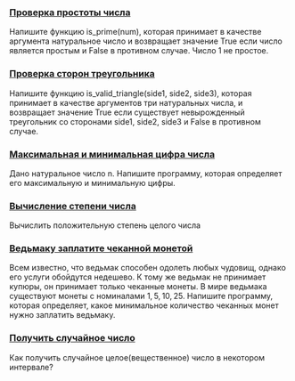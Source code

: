 ### [Проверка простоты числа](/source/numerical/isPrime.md)

Напишите функцию is_prime(num), которая принимает в качестве аргумента натуральное число и возвращает значение True если число является простым и False в противном случае. Число 1 не простое.

### [Проверка сторон треугольника](/source/numerical/isValidTriangle.md)

Напишите функцию is_valid_triangle(side1, side2, side3), которая принимает в качестве аргументов три натуральных числа, и возвращает значение True если существует невырожденный треугольник со сторонами side1, side2, side3 и False в противном случае.

### [Максимальная и минимальная цифра числа](/source/numerical/maxAndMinDigit.md)

Дано натуральное число n. Напишите программу, которая определяет его максимальную и минимальную цифры.

### [Вычисление степени числа](/source/numerical/powIntegers.md)

Вычислить положительную степень целого числа

### [Ведьмаку заплатите чеканной монетой](/source/numerical/exchangeWithMinimumCoins.md)

Всем известно, что ведьмак способен одолеть любых чудовищ, однако его услуги обойдутся недешево. К тому же ведьмак не принимает купюры, он принимает только чеканные монеты. В мире ведьмака существуют монеты с номиналами 1, 5, 10, 25. Напишите программу, которая определяет, какое минимальное количество чеканных монет нужно заплатить ведьмаку.

### [Получить случайное число](/source/numerical/getRandomNumber.md)

Как получить случайное целое(вещественное) число в некотором интервале?

